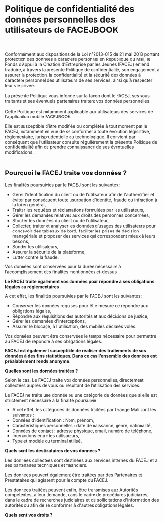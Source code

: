 # Politique de confidentialité des données personnelles des utilisateurs de FACEJBOOK<br/><br/>
Conformément aux dispositions de la Loi n°2013-015 du 21 mai 2013 portant protection des données à caractère
personnel en République du Mali, le Fonds d’Appui à la Création d’Entreprise par les Jeunes (FACEJ) entend traduire, à 
travers la présente Politique de confidentialité́, son engagement à assurer la protection, la confidentialité́ et la sécurité́
des données à caractère personnel des utilisateurs de ses services, ainsi qu’à respecter leur vie privée.<br/><br/>
La présente Politique vous informe sur la façon dont le FACEJ, ses sous-traitants et ses éventuels partenaires traitent vos données personnelles.<br/><br/>
Cette Politique est notamment applicable aux utilisateurs des services de l’application mobile FACEJBOOK.<br/>

Elle est susceptible d’être modifiée ou complétée à tout moment par le FACEJ, notamment en vue de se conformer à toute 
évolution législative, règlementaire, jurisprudentielle ou technologique. Il convient par conséquent que l’utilisateur
consulte régulièrement la présente Politique de confidentialité́ afin de prendre connaissance de ses 
éventuelles modifications.<br/><br/>

## Pourquoi le FACEJ traite vos données ?

Les finalités poursuivies par le FACEJ sont les suivantes :</b>
- Gérer l'identification du client ou de l’utilisateur afin de l'authentifier et éviter par conséquent toute usurpation d’identité́, fraude ou infraction à la loi en général,
- Traiter les requêtes et réclamations formulées par les utilisateurs,
- Gérer les demandes relatives aux droits des personnes concernées,
- Stocker les données du client ou de l’utilisateur,
- Collecter, traiter et analyser les données d’usages des utilisateurs pour concevoir des tableaux de bord, faciliter les prises de décision managériale et proposer des services qui correspondent mieux à leurs besoins,
- Sonder les utilisateurs,
- Assurer la sécurité́ de la plateforme,
- Lutter contre la fraude.

Vos données sont conservées pour la durée nécessaire à l’accomplissement des finalités mentionnées ci-dessus.<br/>

**Le FACEJ traite également vos données pour répondre à ses obligations légales ou règlementaires**

A cet effet, les finalités poursuivies par le FACEJ sont les suivantes :<br/>

- Conserver les données requises pour être mesure de répondre aux obligations légales,
- Répondre aux réquisitions des autorités et aux décisions de justice,
- Gérer les demandes d'interceptions,
- Assurer le blocage, à l'utilisation, des mobiles déclarés volés.

Vos données peuvent être conservées le temps nécessaire pour permettre au FACEJ de répondre à ses obligations légales.<br/>

**FACEJ est également susceptible de réaliser des traitements de vos données à des fins statistiques. Dans ce cas l’ensemble des données est préalablement rendu anonyme.**

**Quelles sont les données traitées ?**<br/>

Selon le cas, Le FACEJ traite vos données personnelles, directement collectées auprès de vous ou résultant de l’utilisation des services.<br/>

Le FACEJ ne traite une donnée ou une catégorie de données que si elle est strictement nécessaire à la finalité́ poursuivie<br/>

- A cet effet, les catégories de données traitées par Orange Mali sont les suivantes :<br/>
- Données d’identification : Nom, prénom, 
- Caractéristiques personnelles : date de naissance, genre, nationalité́,
- Données de contact : adresse physique, email, numéro de téléphone,
- Interactions entre les utilisateurs,
- Type et modèle du terminal utilisé,

**Quels sont les destinataires de vos données ?**<br/>

Les données collectées sont destinées aux services internes du FACEJ et à ses partenaires techniques et financiers.<br/>

Les données peuvent également être traitées par des Partenaires et Prestataires qui agissent pour le compte du FACEJ.<br/>

Les données traitées peuvent enfin, être transmises aux Autorités compétentes, à leur demande, dans le cadre de procédures judiciaires, dans le cadre de recherches judiciaires et de sollicitations d'information des autorités ou afin de se conformer à d'autres obligations légales.<br/>


**Quels sont vos droits ?**




